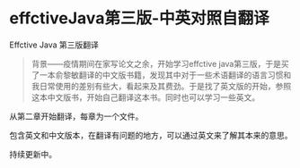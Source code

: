 # effctiveJava第三版-中英对照自翻译
Effctive Java 第三版翻译

> 背景——疫情期间在家写论文之余，开始学习effctive java第三版，于是买了一本俞黎敏翻译的中文版书籍，发现其中对于一些术语翻译的语言习惯和我日常使用的差别有些大，看起来及其费劲。于是找了英文版的开始，参照这本中文版书，开始自己翻译这本书。同时也可以学习一些英文。

从第二章开始翻译，每章为一个文件。

包含英文和中文版本，在翻译有问题的地方，可以通过英文来了解其本来的意思。

持续更新中。